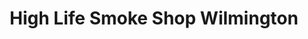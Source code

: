 ---
title: "High Life Smoke Shop Wilmington"
url: /wilmington/high-life-smoke-shop-wilmington/
shop: tobacco
---